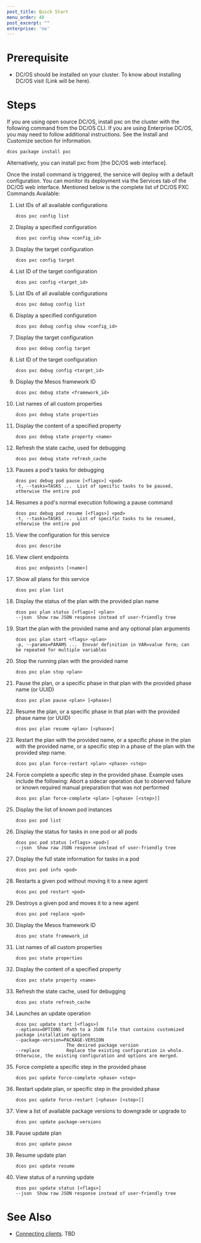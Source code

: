 ```yaml
---
post_title: Quick Start
menu_order: 40
post_excerpt: ""
enterprise: 'no'
---
```


# Prerequisite

- DC/OS should be installed on your cluster. To know about installing DC/OS visit (Link will be here).

# Steps

If you are using open source DC/OS, install pxc on the cluster with the following command from the DC/OS CLI. If you are using Enterprise DC/OS, you may need to follow additional instructions. See the Install and Customize section for information.

```shell
dcos package install pxc
```
Alternatively, you can install pxc from [the DC/OS web interface].

Once the install command is triggered, the service will deploy with a default configuration. You can monitor its deployment via the Services tab of the DC/OS web interface. Mentioned below is the complete list of DC/OS PXC Commands Available:

1. List IDs of all available configurations

    ```shell
    dcos pxc config list
    ```
2. Display a specified configuration   
    
    ```shell
    dcos pxc config show <config_id>
    ```  
3. Display the target configuration    

    ```shell
    dcos pxc config target
    ```
4. List ID of the target configuration      

    ```shell
    dcos pxc config <target_id>
    ```
5. List IDs of all available configurations     

    ```shell
    dcos pxc debug config list
    ```
6. Display a specified configuration       

    ```shell
    dcos pxc debug config show <config_id>
    ```      
7. Display the target configuration

    ```shell
    dcos pxc debug config target
    ```
8. List ID of the target configuration   
    
    ```shell
    dcos pxc debug config <target_id>
    ```
9. Display the Mesos framework ID   
    
    ```shell
    dcos pxc debug state <framework_id>
    ```
10. List names of all custom properties  
    
    ```shell
    dcos pxc debug state properties
    ```
11. Display the content of a specified property      

    ```shell
    dcos pxc debug state property <name>
    ```        
12. Refresh the state cache, used for debugging

    ```shell
    dcos pxc debug state refresh_cache
    ```
13. Pauses a pod's tasks for debugging      

    ```shell
    dcos pxc debug pod pause [<flags>] <pod>           
    -t, --tasks=TASKS ...  List of specific tasks to be paused, otherwise the entire pod
    ```
14. Resumes a pod's normal execution following a pause command

    ```shell
    dcos pxc debug pod resume [<flags>] <pod>         
    -t, --tasks=TASKS ...  List of specific tasks to be resumed, otherwise the entire pod
    ```         
15. View the configuration for this service

    ```shell
    dcos pxc describe
    ```
16. View client endpoints   

    ```shell  
    dcos pxc endpoints [<name>]
    ```
17. Show all plans for this service    

    ```shell  
    dcos pxc plan list
    ```    
18. Display the status of the plan with the provided plan name

    ```shell 
    dcos pxc plan status [<flags>] <plan>   
    --json  Show raw JSON response instead of user-friendly tree
    ```    
19. Start the plan with the provided name and any optional plan arguments

    ```shell 
    dcos pxc plan start <flags> <plan>
    -p, --params=PARAMS ...  Envvar definition in VAR=value form; can be repeated for multiple variables
    ```      
20. Stop the running plan with the provided name

    ```shell 
    dcos pxc plan stop <plan>
    ```          
21. Pause the plan, or a specific phase in that plan with the provided phase name (or UUID)

    ```shell 
    dcos pxc plan pause <plan> [<phase>]
    ```               
22. Resume the plan, or a specific phase in that plan with the provided phase name (or UUID)

    ```shell 
    dcos pxc plan resume <plan> [<phase>]
    ```    
23. Restart the plan with the provided name, or a specific phase in the plan with the provided name, or a specific step in a              phase of the plan with the provided step name.   
    
    ```shell 
    dcos pxc plan force-restart <plan> <phase> <step>
    ```       
24. Force complete a specific step in the provided phase. Example uses include the following: Abort a sidecar operation due to observed failure or known required manual preparation that was not performed

    ```shell 
    dcos pxc plan force-complete <plan> [<phase> [<step>]]
    ```   
    
25. Display the list of known pod instances                 

    ```shell 
    dcos pxc pod list
    ```   
    
26. Display the status for tasks in one pod or all pods  
  
    ```shell 
    dcos pxc pod status [<flags> <pod>]
    --json  Show raw JSON response instead of user-friendly tree
    ```        
    
27. Display the full state information for tasks in a pod

    ```shell 
    dcos pxc pod info <pod>
    ```      

28. Restarts a given pod without moving it to a new agent

    ```shell 
    dcos pxc pod restart <pod>
    ```      
29. Destroys a given pod and moves it to a new agent  
 
    ```shell 
    dcos pxc pod replace <pod>
    ```      
    
30. Display the Mesos framework ID

    ```shell 
    dcos pxc state framework_id
    ```  
31. List names of all custom properties
  
    ```shell 
    dcos pxc state properties
    ```  
 
32. Display the content of a specified property
 
    ```shell 
    dcos pxc state property <name>
    ```   
    
33. Refresh the state cache, used for debugging     

    ```shell 
    dcos pxc state refresh_cache
    ```     
34. Launches an update operation
 
    ```shell 
    dcos pxc update start [<flags>]
    --options=OPTIONS  Path to a JSON file that contains customized package installation options
    --package-version=PACKAGE-VERSION  
                       The desired package version
    --replace          Replace the existing configuration in whole. Otherwise, the existing configuration and options are merged.
    ```     

35. Force complete a specific step in the provided phase
  
    ```shell 
    dcos pxc update force-complete <phase> <step>
    ```         

36. Restart update plan, or specific step in the provided phase

    ```shell 
    dcos pxc update force-restart [<phase> [<step>]]
    ``` 

35. View a list of available package versions to downgrade or upgrade to
    
    ```shell 
    dcos pxc update package-versions
    ```     
    
36. Pause update plan

    ```shell 
    dcos pxc update pause
    ```  
37. Resume update plan

    ```shell 
    dcos pxc update resume
    ```  
    
38. View status of a running update   
  
    ```shell 
    dcos pxc update status [<flags>]
    --json  Show raw JSON response instead of user-friendly tree
    ```               

# See Also

- [Connecting clients][1]. TBD

 [1]: https://docs.mesosphere.com/service-docs/<Template>/connecting-clients/
